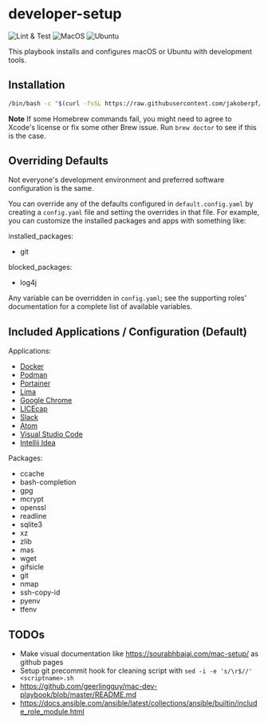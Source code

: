 # developer-setup

![Lint & Test](https://github.com/jakoberpf/my-setup/actions/workflows/ci-lint.yml/badge.svg) ![MacOS](https://github.com/jakoberpf/my-setup/actions/workflows/ci-macos.yml/badge.svg) ![Ubuntu](https://github.com/jakoberpf/my-setup/actions/workflows/ci-ubuntu.yml/badge.svg) 

This playbook installs and configures macOS or Ubuntu with development tools.

## Installation

```bash
/bin/bash -c "$(curl -fsSL https://raw.githubusercontent.com/jakoberpf/developer-setup/HEAD/install.sh)"
```

**Note** If some Homebrew commands fail, you might need to agree to Xcode's license or fix some other Brew issue. Run `brew doctor` to see if this is the case.

## Overriding Defaults

Not everyone's development environment and preferred software configuration is the same.

You can override any of the defaults configured in `default.config.yaml` by creating a `config.yaml` file and setting the overrides in that file. For example, you can customize the installed packages and apps with something like:

installed_packages:

- git

blocked_packages:

- log4j

Any variable can be overridden in `config.yaml`; see the supporting roles' documentation for a complete list of available variables.

## Included Applications / Configuration (Default)

Applications:

- [Docker](https://www.docker.com/)
- [Podman](Podman)
- [Portainer](Portainer)
- [Lima](Lima)
- [Google Chrome](https://www.google.com/chrome/)
- [LICEcap](http://www.cockos.com/licecap/)
- [Slack](https://slack.com/)
- [Atom](https://atom.io/)
- [Visual Studio Code](https://code.visualstudio.com/)
- [Intellij Idea](https://www.jetbrains.com/idea/)

Packages:

- ccache
- bash-completion
- gpg
- mcrypt
- openssl
- readline
- sqlite3
- xz
- zlib
- mas
- wget
- gifsicle
- git
- nmap
- ssh-copy-id
- pyenv
- tfenv

## TODOs

- Make visual documentation like <https://sourabhbajaj.com/mac-setup/> as github pages
- Setup git precommit hook for cleaning script with ``sed -i -e 's/\r$//' <scriptname>.sh``
- https://github.com/geerlingguy/mac-dev-playbook/blob/master/README.md
- https://docs.ansible.com/ansible/latest/collections/ansible/builtin/include_role_module.html 
